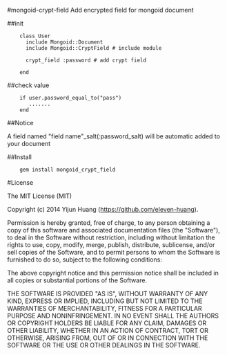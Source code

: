 #mongoid-crypt-field
Add encrypted field for mongoid document


##init

        class User
          include Mongoid::Document
          include Mongoid::CryptField # include module

          crypt_field :password # add crypt field

        end

##check value


        if user.password_equal_to("pass")
           .......
        end


##Notice

A field named "field name"_salt(:password_salt) will be automatic added to your document


##Install

        gem install mongoid_crypt_field


#License

The MIT License (MIT)

Copyright (c) 2014 Yijun Huang (https://github.com/eleven-huang).

Permission is hereby granted, free of charge, to any person obtaining a copy
of this software and associated documentation files (the "Software"), to deal
in the Software without restriction, including without limitation the rights
to use, copy, modify, merge, publish, distribute, sublicense, and/or sell
copies of the Software, and to permit persons to whom the Software is
furnished to do so, subject to the following conditions:

The above copyright notice and this permission notice shall be included in
all copies or substantial portions of the Software.

THE SOFTWARE IS PROVIDED "AS IS", WITHOUT WARRANTY OF ANY KIND, EXPRESS OR
IMPLIED, INCLUDING BUT NOT LIMITED TO THE WARRANTIES OF MERCHANTABILITY,
FITNESS FOR A PARTICULAR PURPOSE AND NONINFRINGEMENT. IN NO EVENT SHALL THE
AUTHORS OR COPYRIGHT HOLDERS BE LIABLE FOR ANY CLAIM, DAMAGES OR OTHER
LIABILITY, WHETHER IN AN ACTION OF CONTRACT, TORT OR OTHERWISE, ARISING FROM,
OUT OF OR IN CONNECTION WITH THE SOFTWARE OR THE USE OR OTHER DEALINGS IN
THE SOFTWARE.


